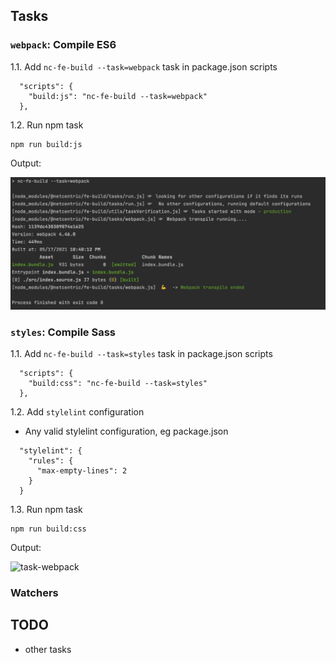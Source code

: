## Tasks

### `webpack`: Compile ES6

1.1. Add `nc-fe-build --task=webpack` task in package.json scripts
```
  "scripts": {
    "build:js": "nc-fe-build --task=webpack"
  },
```

1.2. Run npm task

```
npm run build:js
```

Output:

![task-webpack](docs/images/task-webpack.png)

### `styles`: Compile Sass

1.1. Add `nc-fe-build --task=styles` task in package.json scripts

```
  "scripts": {
    "build:css": "nc-fe-build --task=styles"
  },
```

1.2. Add `stylelint` configuration

- Any valid stylelint configuration, eg package.json

```
  "stylelint": {
    "rules": {
      "max-empty-lines": 2
    }
  }
```


1.3. Run npm task

```
npm run build:css
```

Output:

![task-webpack](docs/images/task-styles.png)

### Watchers
## TODO
- other tasks
